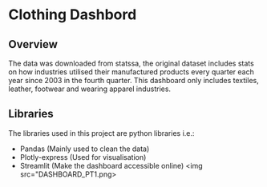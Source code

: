 # Clothing Dashbord
## Overview
The data was downloaded from statssa, the original dataset includes stats on how industries utilised their manufactured products every quarter each year since 2003 in the fourth quarter. This dashboard only includes textiles, leather, footwear and wearing apparel industries.
## Libraries
The libraries used in this project are python libraries i.e.:
- Pandas (Mainly used to clean the data)
- Plotly-express (Used for visualisation)
- Streamlit (Make the dashboard accessible online)
<img src="DASHBOARD_PT1.png>
